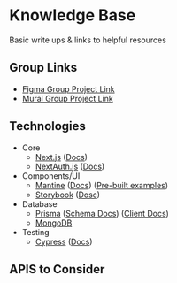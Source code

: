 # Knowledge Base

Basic write ups &amp; links to helpful resources

## Group Links

- [Figma Group Project Link](https://www.figma.com/file/qSGNC5ZmQBvdhLBsbIV2Fi/100Devs-ADHD-Group-Project?node-id=1203%3A1937)
- [Mural Group Project Link](https://app.mural.co/t/temp0497/m/temp0497/1653158990236/1eedb665ca8058f1b68fdd487ab84d190fb8dcd7?sender=ub275a2905155de486f722777)

## Technologies

- Core
  - [Next.js](https://nextjs.org/) ([Docs](https://nextjs.org/docs/getting-started))
  - [NextAuth.js](https://next-auth.js.org/) ([Docs](https://next-auth.js.org/getting-started/introduction))
- Components/UI
  - [Mantine](https://mantine.dev/) ([Docs](https://mantine.dev/pages/basics/)) ([Pre-built examples](https://ui.mantine.dev/))
  - [Storybook](https://storybook.js.org/) ([Dosc](https://storybook.js.org/docs/react/get-started/introduction))
- Database
  - [Prisma](https://www.prisma.io/) ([Schema Docs](https://www.prisma.io/docs/concepts/components/prisma-schema)) ([Client Docs](https://www.prisma.io/docs/concepts/components/prisma-client/crud))
  - [MongoDB](https://www.mongodb.com/developer/languages/javascript/)
- Testing
  - [Cypress](https://www.cypress.io/) ([Docs](https://docs.cypress.io/guides/overview/why-cypress))

## APIS to Consider
